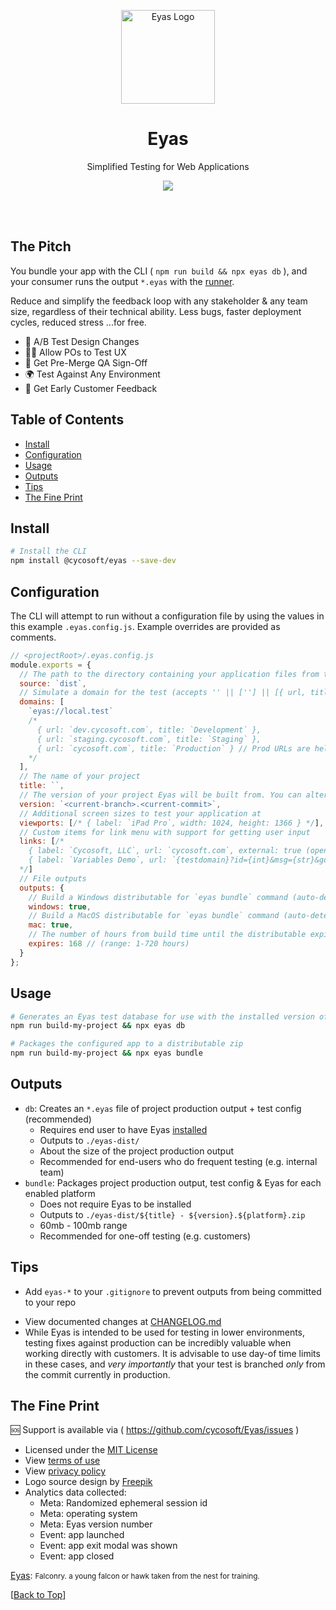 <p align="center">
	<a href="https://cycosoft.com/">
		<img src="https://cycosoft.com/eyas/logo.svg" alt="Eyas Logo" width="150px" height="150px">
	</a>
</p>

<div align="center">
  <h1>Eyas</h1>
</div>
<p align="center">Simplified Testing for Web Applications</p>

<p align="center">
  <a href="https://www.npmjs.com/package/@cycosoft/eyas">
    <img src="https://img.shields.io/npm/v/@cycosoft/eyas?color=6988e6&label=version">
  </a>
</p>

<br />
<br />

## The Pitch

You bundle your app with the CLI ( `npm run build && npx eyas db` ), and your consumer runs the output `*.eyas` with the [runner](https://github.com/cycosoft/Eyas/releases).

Reduce and simplify the feedback loop with any stakeholder & any team size, regardless of their technical ability. Less bugs, faster deployment cycles, reduced stress ...for free.

- 🎨 A/B Test Design Changes
- 👩‍💻 Allow POs to Test UX
- 🚀 Get Pre-Merge QA Sign-Off
- 🌍 Test Against Any Environment
- 📢 Get Early Customer Feedback

## Table of Contents

- [Install](#install)
- [Configuration](#configuration)
- [Usage](#usage)
- [Outputs](#outputs)
- [Tips](#tips)
- [The Fine Print](#the-fine-print)

## Install

```bash
# Install the CLI
npm install @cycosoft/eyas --save-dev
```

## Configuration

The CLI will attempt to run without a configuration file by using the values in this example `.eyas.config.js`. Example overrides are provided as comments.

```js
// <projectRoot>/.eyas.config.js
module.exports = {
  // The path to the directory containing your application files from the root of your project
  source: `dist`,
  // Simulate a domain for the test (accepts '' || [''] || [{ url, title }])
  domains: [
    `eyas://local.test`
    /*
      { url: `dev.cycosoft.com`, title: `Development` },
      { url: `staging.cycosoft.com`, title: `Staging` },
      { url: `cycosoft.com`, title: `Production` } // Prod URLs are helpful, but under careful consideration.
    */
  ],
  // The name of your project
  title: ``,
  // The version of your project Eyas will be built from. You can alternatively set it to your package.json version for example.
  version: `<current-branch>.<current-commit>`,
  // Additional screen sizes to test your application at
  viewports: [/* { label: `iPad Pro`, width: 1024, height: 1366 } */],
  // Custom items for link menu with support for getting user input
  links: [/*
    { label: `Cycosoft, LLC`, url: `cycosoft.com`, external: true (open in browser) },
    { label: `Variables Demo`, url: `{testdomain}?id={int}&msg={str}&go={bool}&list={item1|item2|}` }
  */]
  // File outputs
  outputs: {
    // Build a Windows distributable for `eyas bundle` command (auto-detected if not set)
    windows: true,
    // Build a MacOS distributable for `eyas bundle` command (auto-detected if not set)
    mac: true,
    // The number of hours from build time until the distributable expires
    expires: 168 // (range: 1-720 hours)
  }
};
```

## Usage

```bash
# Generates an Eyas test database for use with the installed version of Eyas
npm run build-my-project && npx eyas db
```

```bash
# Packages the configured app to a distributable zip
npm run build-my-project && npx eyas bundle
```

## Outputs

- `db`: Creates an `*.eyas` file of project production output + test config (recommended)
  - Requires end user to have Eyas [installed](https://github.com/cycosoft/Eyas/releases)
  - Outputs to `./eyas-dist/`
  - About the size of the project production output
  - Recommended for end-users who do frequent testing (e.g. internal team)
- `bundle`: Packages project production output, test config & Eyas for each enabled platform
  - Does not require Eyas to be installed
  - Outputs to `./eyas-dist/${title} - ${version}.${platform}.zip`
  - 60mb - 100mb range
  - Recommended for one-off testing (e.g. customers)

## Tips

- Add `eyas-*` to your `.gitignore` to prevent outputs from being committed to your repo
<!-- - Deprecated: If your app is using a custom domain and you'd like to test it in your browser via Eyas, you will need to add the domain to your `etc/hosts` file. See [this guide](https://www.ephost.com/account/index.php/knowledgebase/232/How-to-edit-your-Host-file.html) (no affiliation) for more information. -->
- View documented changes at [CHANGELOG.md](CHANGELOG.md)
- While Eyas is intended to be used for testing in lower environments, testing fixes against production can be incredibly valuable when working directly with customers. It is advisable to use day-of time limits in these cases, and _very importantly_ that your test is branched *only* from the commit currently in production.

## The Fine Print

🆘 Support is available via ( https://github.com/cycosoft/Eyas/issues )

- Licensed under the [MIT License](LICENSE.TXT)
- View [terms of use](https://cycosoft.com/eyas/terms)
- View [privacy policy](https://cycosoft.com/eyas/privacy)
- Logo source design by [Freepik](https://www.freepik.com/free-vector/eagle-logo-design-template_45007164.htm)
- Analytics data collected:
  - Meta: Randomized ephemeral session id
  - Meta: operating system
  - Meta: Eyas version number
  - Event: app launched
  - Event: app exit modal was shown
  - Event: app closed

[Eyas](https://www.dictionary.com/browse/eyas#:~:text=Falconry.%20a%20young%20falcon%20or%20hawk%20taken%20from%20the%20nest%20for%20training.):
<small>
Falconry. a young falcon or hawk taken from the nest for training.
</small>

[[Back to Top](#table-of-contents)]